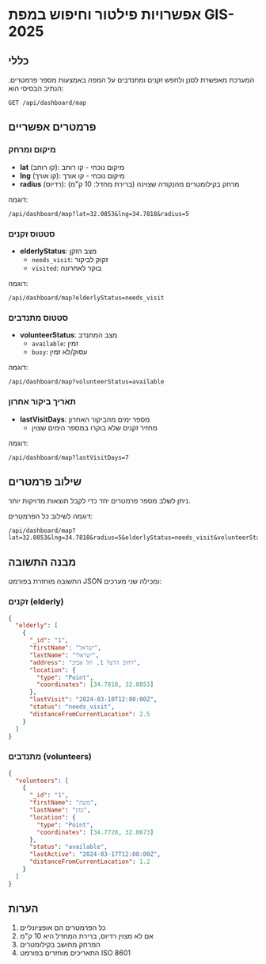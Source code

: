 # אפשרויות פילטור וחיפוש במפת GIS-2025

## כללי
המערכת מאפשרת לסנן ולחפש זקנים ומתנדבים על המפה באמצעות מספר פרמטרים. הנתיב הבסיסי הוא:
```
GET /api/dashboard/map
```

## פרמטרים אפשריים

### מיקום ומרחק
- **lat** (קו רוחב): מיקום נוכחי - קו רוחב
- **lng** (קו אורך): מיקום נוכחי - קו אורך
- **radius** (רדיוס): מרחק בקילומטרים מהנקודה שצוינה (ברירת מחדל: 10 ק"מ)

דוגמה:
```
/api/dashboard/map?lat=32.0853&lng=34.7818&radius=5
```

### סטטוס זקנים
- **elderlyStatus**: מצב הזקן
  - `needs_visit`: זקוק לביקור
  - `visited`: בוקר לאחרונה

דוגמה:
```
/api/dashboard/map?elderlyStatus=needs_visit
```

### סטטוס מתנדבים
- **volunteerStatus**: מצב המתנדב
  - `available`: זמין
  - `busy`: עסוק/לא זמין

דוגמה:
```
/api/dashboard/map?volunteerStatus=available
```

### תאריך ביקור אחרון
- **lastVisitDays**: מספר ימים מהביקור האחרון
  - מחזיר זקנים שלא בוקרו במספר הימים שצוין

דוגמה:
```
/api/dashboard/map?lastVisitDays=7
```

## שילוב פרמטרים
ניתן לשלב מספר פרמטרים יחד כדי לקבל תוצאות מדויקות יותר.

דוגמה לשילוב כל הפרמטרים:
```
/api/dashboard/map?lat=32.0853&lng=34.7818&radius=5&elderlyStatus=needs_visit&volunteerStatus=available&lastVisitDays=7
```

## מבנה התשובה
התשובה מוחזרת בפורמט JSON ומכילה שני מערכים:

### זקנים (elderly)
```json
{
  "elderly": [
    {
      "_id": "1",
      "firstName": "ישראל",
      "lastName": "ישראלי",
      "address": "רחוב הרצל 1, תל אביב",
      "location": {
        "type": "Point",
        "coordinates": [34.7818, 32.0853]
      },
      "lastVisit": "2024-03-10T12:00:00Z",
      "status": "needs_visit",
      "distanceFromCurrentLocation": 2.5
    }
  ]
}
```

### מתנדבים (volunteers)
```json
{
  "volunteers": [
    {
      "_id": "1",
      "firstName": "משה",
      "lastName": "כהן",
      "location": {
        "type": "Point",
        "coordinates": [34.7728, 32.0673]
      },
      "status": "available",
      "lastActive": "2024-03-17T12:00:00Z",
      "distanceFromCurrentLocation": 1.2
    }
  ]
}
```

## הערות
1. כל הפרמטרים הם אופציונליים
2. אם לא מצוין רדיוס, ברירת המחדל היא 10 ק"מ
3. המרחק מחושב בקילומטרים
4. התאריכים מוחזרים בפורמט ISO 8601 